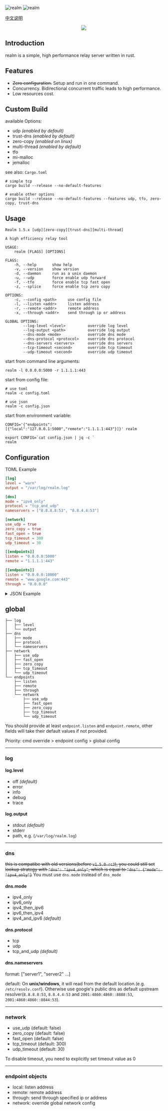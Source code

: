![realm](https://github.com/zephyrchien/realm/workflows/ci/badge.svg)
![realm](https://github.com/zephyrchien/realm/workflows/release/badge.svg)

[中文说明](https://zhb.me/realm)

<p align="center"><img src="https://raw.githubusercontent.com/zhboner/realm/master/realm.png"/></p>

## Introduction

realm is a simple, high performance relay server written in rust.

## Features
- ~~Zero configuration.~~ Setup and run in one command.
- Concurrency. Bidirectional concurrent traffic leads to high performance.
- Low resources cost.

## Custom Build
available Options:
- udp *(enabled by default)*
- trust-dns *(enabled by default)*
- zero-copy *(enabled on linux)*
- multi-thread *(enabled by default)*
- tfo
- mi-malloc
- jemalloc

see also: `Cargo.toml`

```shell
# simple tcp
cargo build --release --no-default-features

# enable other options
cargo build --release --no-default-features --features udp, tfo, zero-copy, trust-dns
```

## Usage
```
Realm 1.5.x [udp][zero-copy][trust-dns][multi-thread]

A high efficiency relay tool

USAGE:
    realm [FLAGS] [OPTIONS]

FLAGS:
    -h, --help       show help
    -v, --version    show version
    -d, --daemon     run as a unix daemon
    -u, --udp        force enable udp forward
    -f, --tfo        force enable tcp fast open
    -z, --splice     force enable tcp zero copy

OPTIONS:
    -c, --config <path>     use config file
    -l, --listen <addr>     listen address
    -r, --remote <addr>     remote address
    -x, --through <addr>    send through ip or address

GLOBAL OPTIONS:
        --log-level <level>          override log level
        --log-output <path>          override log output
        --dns-mode <mode>            override dns mode
        --dns-protocol <protocol>    override dns protocol
        --dns-servers <servers>      override dns servers
        --tcp-timeout <second>       override tcp timeout
        --udp-timeout <second>       override udp timeout
```

start from command line arguments:
```shell
realm -l 0.0.0.0:5000 -r 1.1.1.1:443
```

start from config file:
```shell
# use toml
realm -c config.toml

# use json
realm -c config.json
```

start from environment variable:
```shell
CONFIG='{"endpoints":[{"local":"127.0.0.1:5000","remote":"1.1.1.1:443"}]}' realm

export CONFIG=`cat config.json | jq -c `
realm
```

## Configuration
TOML Example
```toml
[log]
level = "warn"
output = "/var/log/realm.log"

[dns]
mode = "ipv4_only"
protocol = "tcp_and_udp"
nameservers = ["8.8.8.8:53", "8.8.4.4:53"]

[network]
use_udp = true
zero_copy = true
fast_open = true
tcp_timeout = 300
udp_timeout = 30

[[endpoints]]
listen = "0.0.0.0:5000"
remote = "1.1.1.1:443"

[[endpoints]]
listen = "0.0.0.0:10000"
remote = "www.google.com:443"
through = "0.0.0.0"
```

<details>
<summary>JSON Example</summary>
<pre>
<code>{
	"log": {
		"level": "warn",
		"output": "/var/log/realm.log"
	},
	"dns": {
		"mode": "ipv4_only",
		"protocol": "tcp_and_udp",
		"nameservers": ["8.8.8.8:53", "8.8.4.4:53"]
	},
	"network": {
		"use_udp": true,
		"fast_open": true,
		"zero_copy": true,
		"tcp_timeout": 300,
		"udp_timeout": 30,
	},
	"endpoints": [
		{
			"listen": "0.0.0.0:5000",
			"remote": "1.1.1.1:443"
		},
		{
			"listen": "0.0.0.0:10000",
			"remote": "www.google.com:443",
			"through": "0.0.0.0"
		}
	]
}</code>
</pre>
</details>

## global
```shell
├── log
│   ├── level
│   └── output
├── dns
│   ├── mode
│   ├── protocol
│   └── nameservers
├── network
│   ├── use_udp
│   ├── fast_open
│   ├── zero_copy
│   ├── tcp_timeout
│   └── udp_timeout
└── endpoints
    ├── listen
    ├── remote
    ├── through
    └── network
        ├── use_udp
        ├── fast_open
        ├── zero_copy
        ├── tcp_timeout
        └── udp_timeout
```

You should provide at least `endpoint.listen` and `endpoint.remote`, other fields will take their default values if not provided.

Priority: cmd override > endpoint config > global config

---
### log

#### log.level
- off *(default)*
- error
- info
- debug
- trace

#### log.output
- stdout *(default)*
- stderr
- path, e.g. (`/var/log/realm.log`)

---
### dns
~~this is compatibe with old versions(before `v1.5.0-rc3`), you could still set lookup strategy with `"dns": "ipv4_only"`, which is equal to `"dns": {"mode": "ipv4_only"}`~~ You must use `dns.mode` instead of `dns_mode`

#### dns.mode
- ipv4_only
- ipv6_only
- ipv4_then_ipv6
- ipv6_then_ipv4
- ipv4_and_ipv6 *(default)*

#### dns.protocol
- tcp
- udp
- tcp_and_udp *(default)*

#### dns.nameservers
format: ["server1", "server2" ...]

default:
On **unix/windows**, it will read from the default location.(e.g. `/etc/resolv.conf`). Otherwise use google's public dns as default upstream resolver(`8.8.8.8:53`, `8.8.4.4:53` and `2001:4860:4860::8888:53`, `2001:4860:4860::8844:53`).

---
### network
- use_udp (default: false)
- zero_copy (default: false)
- fast_open (default: false)
- tcp_timeout (default: 300)
- udp_timeout (default: 30)

To disable timeout, you need to explicitly set timeout value as 0

---
### endpoint objects
- local: listen address
- remote: remote address
- through: send through specified ip or address
- network: override global network config
